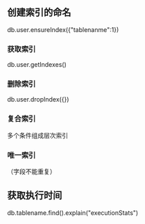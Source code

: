 ## 创建索引的命名



db.user.ensureIndex({"tablenanme":1})
### 获取索引
db.user.getIndexes()


### 删除索引
db.user.dropIndex({})

### 复合索引
多个条件组成层次索引


### 唯一索引
（字段不能重复）

## 获取执行时间

db.tablename.find().explain("executionStats")


